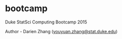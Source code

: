 # bootcamp

Duke StatSci Computing Bootcamp 2015

Author - Darien Zhang (youyuan.zhang@stat.duke.edu)

